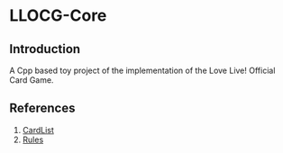# LLOCG-Core

## Introduction

A Cpp based toy project of the implementation of the Love Live! Official Card Game.

## References

1. [CardList](https://llofficial-cardgame.com/cardlist/)
2. [Rules](https://llofficial-cardgame.com/wordpress/wp-content/uploads/2025/02/10095259/loveca_rule_ver101.pdf)
